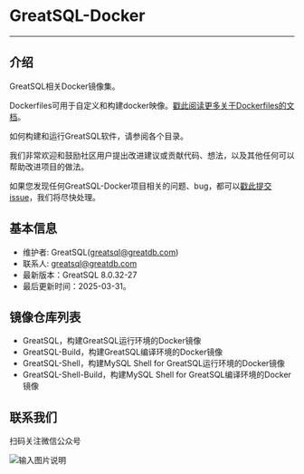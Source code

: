 # GreatSQL-Docker

---

## 介绍
GreatSQL相关Docker镜像集。

Dockerfiles可用于自定义和构建docker映像。[戳此阅读更多关于Dockerfiles的文档](https://docs.docker.com/engine/reference/builder/)。

如何构建和运行GreatSQL软件，请参阅各个目录。

我们非常欢迎和鼓励社区用户提出改进建议或贡献代码、想法，以及其他任何可以帮助改进项目的做法。

如果您发现任何GreatSQL-Docker项目相关的问题、bug，都可以[戳此提交issue](https://gitee.com/GreatSQL/GreatSQL-Docker/issues)，我们将尽快处理。

## 基本信息
- 维护者: GreatSQL(greatsql@greatdb.com)
- 联系人: greatsql@greatdb.com
- 最新版本：GreatSQL 8.0.32-27
- 最后更新时间：2025-03-31。

## 镜像仓库列表
- GreatSQL，构建GreatSQL运行环境的Docker镜像
- GreatSQL-Build，构建GreatSQL编译环境的Docker镜像
- GreatSQL-Shell，构建MySQL Shell for GreatSQL运行环境的Docker镜像
- GreatSQL-Shell-Build，构建MySQL Shell for GreatSQL编译环境的Docker镜像

## 联系我们
扫码关注微信公众号

![输入图片说明](https://images.gitee.com/uploads/images/2021/0802/143402_f9d6cb61_8779455.jpeg "greatsql社区-wx-qrcode-0.5m.jpg")
